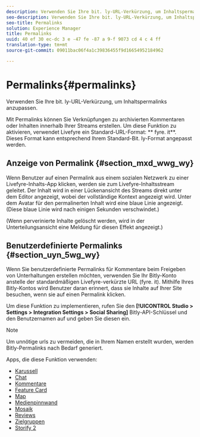 ```yaml
---
description: Verwenden Sie Ihre bit. ly-URL-Verkürzung, um Inhaltspermalinks anzupassen.
seo-description: Verwenden Sie Ihre bit. ly-URL-Verkürzung, um Inhaltspermalinks anzupassen.
seo-title: Permalinks
solution: Experience Manager
title: Permalinks
uuid: 40 ef 30 ec-dc 3 e -47 fe -87 a 9-f 9073 cd 4 c 4 ff
translation-type: tm+mt
source-git-commit: 09011bac06f4a1c39836455f9d16654952184962

---
```



# Permalinks{#permalinks}

Verwenden Sie Ihre bit. ly-URL-Verkürzung, um Inhaltspermalinks anzupassen.

Mit Permalinks können Sie Verknüpfungen zu archivierten Kommentaren oder Inhalten innerhalb Ihrer Streams erstellen. Um diese Funktion zu aktivieren, verwendet Livefyre ein Standard-URL-Format: ** fyre. it**. Dieses Format kann entsprechend Ihrem Standard-Bit. ly-Format angepasst werden.

## Anzeige von Permalink {#section_mxd_wwg_wy}

Wenn Benutzer auf einen Permalink aus einem sozialen Netzwerk zu einer Livefyre-Inhalts-App klicken, werden sie zum Livefyre-Inhaltsstream geleitet. Der Inhalt wird in einer Lückenansicht des Streams direkt unter dem Editor angezeigt, wobei der vollständige Kontext angezeigt wird. Unter dem Avatar für den permalinerten Inhalt wird eine blaue Linie angezeigt. (Diese blaue Linie wird nach einigen Sekunden verschwindet.)

(Wenn perverinierte Inhalte gelöscht werden, wird in der Unterteilungsansicht eine Meldung für diesen Effekt angezeigt.)

## Benutzerdefinierte Permalinks {#section_uyn_5wg_wy}

Wenn Sie benutzerdefinierte Permalinks für Kommentare beim Freigeben von Unterhaltungen erstellen möchten, verwenden Sie Ihr Bitly-Konto anstelle der standardmäßigen Livefyre-verkürzte URL (fyre. it). Mithilfe Ihres Bitly-Kontos wird Benutzer daran erinnert, dass sie Inhalte auf Ihrer Site besuchen, wenn sie auf einen Permalink klicken.

Um diese Funktion zu implementieren, rufen Sie den **[!UICONTROL Studio > Settings > Integration Settings > Social Sharing]** Bitly-API-Schlüssel und den Benutzernamen auf und geben Sie diesen ein.

>[!NOTE]
>
>Um unnötige urls zu vermeiden, die in Ihrem Namen erstellt wurden, werden Bitly-Permalinks nach Bedarf generiert.

Apps, die diese Funktion verwenden:

* [Karussell](/help/using/c-about-apps/c-carousel-app/c-carousel-app.md#c_carousel_app)
* [Chat](/help/using/c-about-apps/c-chat-app/c-chat-app.md#c_chat_app)
* [Kommentare](/help/using/c-about-apps/c-comments/c-comments.md)
* [Feature Card](/help/using/c-about-apps/c-feature-card-app/c-feature-card-app.md#c_feature_card_app)
* [Map](/help/using/c-about-apps/c-map-app/c-map-app.md#c_map_app)
* [Medienpinnwand](/help/using/c-about-apps/c-media-wall-app/c-media-wall-app.md#c_media_wall_app)
* [Mosaik](/help/using/c-about-apps/c-mosaic-app/c-mosaic-app.md#c_mosaic_app)
* [Reviews](/help/using/c-about-apps/c-reviews-app/c-reviews-app.md#c_reviews_app)
* [Zielgruppen](/help/using/c-about-apps/c-sidenotes-app/c-sidenotes-app.md#c_sidenotes_app)
* [Storify 2](/help/using/c-about-apps/c-storify2/c-storify2.md#c_storify2)

